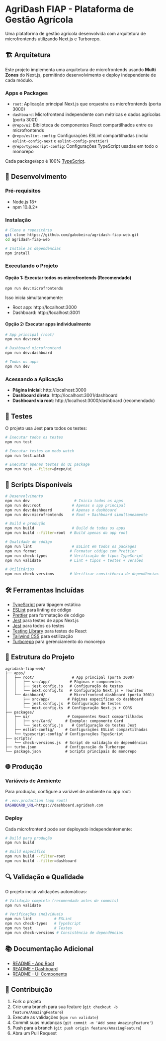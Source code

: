# AgriDash FIAP - Plataforma de Gestão Agrícola

Uma plataforma de gestão agrícola desenvolvida com arquitetura de microfrontends utilizando Next.js e Turborepo.

## 🏗️ Arquitetura

Este projeto implementa uma arquitetura de microfrontends usando **Multi Zones** do Next.js, permitindo desenvolvimento e deploy independente de cada módulo.

### Apps e Packages

- `root`: Aplicação principal Next.js que orquestra os microfrontends (porta 3000)
- `dashboard`: Microfrontend independente com métricas e dados agrícolas (porta 3001)
- `@repo/ui`: Biblioteca de componentes React compartilhados entre os microfrontends
- `@repo/eslint-config`: Configurações ESLint compartilhadas (inclui `eslint-config-next` e `eslint-config-prettier`)
- `@repo/typescript-config`: Configurações TypeScript usadas em todo o monorepo

Cada package/app é 100% [TypeScript](https://www.typescriptlang.org/).

## 🚀 Desenvolvimento

### Pré-requisitos

- Node.js 18+ 
- npm 10.8.2+

### Instalação

```bash
# Clone o repositório
git clone https://github.com/gabobeira/agridash-fiap-web.git
cd agridash-fiap-web

# Instale as dependências
npm install
```

### Executando o Projeto

#### Opção 1: Executar todos os microfrontends (Recomendado)
```bash
npm run dev:microfrontends
```
Isso inicia simultaneamente:
- Root app: http://localhost:3000
- Dashboard: http://localhost:3001

#### Opção 2: Executar apps individualmente
```bash
# App principal (root)
npm run dev:root

# Dashboard microfrontend
npm run dev:dashboard

# Todos os apps
npm run dev
```

### Acessando a Aplicação

- **Página inicial**: http://localhost:3000
- **Dashboard direto**: http://localhost:3001/dashboard
- **Dashboard via root**: http://localhost:3000/dashboard (recomendado)

## 🧪 Testes

O projeto usa Jest para todos os testes:

```bash
# Executar todos os testes
npm run test

# Executar testes em modo watch
npm run test:watch

# Executar apenas testes do UI package
npm run test --filter=@repo/ui
```

## 🔧 Scripts Disponíveis

```bash
# Desenvolvimento
npm run dev                    # Inicia todos os apps
npm run dev:root              # Apenas o app principal
npm run dev:dashboard         # Apenas o dashboard
npm run dev:microfrontends    # Root + Dashboard simultaneamente

# Build e produção
npm run build                 # Build de todos os apps
npm run build --filter=root  # Build apenas do app root

# Qualidade de código
npm run lint                  # ESLint em todos os packages
npm run format               # Formatar código com Prettier
npm run check-types          # Verificação de tipos TypeScript
npm run validate             # Lint + tipos + testes + versões

# Utilitários
npm run check-versions       # Verificar consistência de dependências
```

## 🛠️ Ferramentas Incluídas

- [TypeScript](https://www.typescriptlang.org/) para tipagem estática
- [ESLint](https://eslint.org/) para linting de código
- [Prettier](https://prettier.io) para formatação de código
- [Jest](https://jestjs.io/) para testes de apps Next.js
- [Jest](https://jestjs.io/) para todos os testes
- [Testing Library](https://testing-library.com/) para testes de React
- [Tailwind CSS](https://tailwindcss.com/) para estilização
- [Turborepo](https://turborepo.org/) para gerenciamento do monorepo

## 🏢 Estrutura do Projeto

```
agridash-fiap-web/
├── apps/
│   ├── root/                 # App principal (porta 3000)
│   │   ├── src/app/         # Páginas e componentes
│   │   ├── jest.config.js   # Configuração de testes
│   │   └── next.config.ts   # Configuração Next.js + rewrites
│   └── dashboard/           # Microfrontend dashboard (porta 3001)
│       ├── src/app/        # Páginas específicas do dashboard
│       ├── jest.config.js  # Configuração de testes
│       └── next.config.ts  # Configuração Next.js + CORS
├── packages/
│   ├── ui/                 # Componentes React compartilhados
│   │   ├── src/Card/      # Exemplo: componente Card
│   │   └── jest.config.js    # Configuração de testes Jest
│   ├── eslint-config/     # Configurações ESLint compartilhadas
│   └── typescript-config/ # Configurações TypeScript
├── scripts/
│   └── check-versions.js  # Script de validação de dependências
├── turbo.json             # Configuração do Turborepo
└── package.json           # Scripts principais do monorepo
```

## 🌐 Produção

### Variáveis de Ambiente

Para produção, configure a variável de ambiente no app root:

```bash
# .env.production (app root)
DASHBOARD_URL=https://dashboard.agridash.com
```

### Deploy

Cada microfrontend pode ser deployado independentemente:

```bash
# Build para produção
npm run build

# Build específico
npm run build --filter=root
npm run build --filter=dashboard
```

## 🔍 Validação e Qualidade

O projeto inclui validações automáticas:

```bash
# Validação completa (recomendado antes de commits)
npm run validate

# Verificações individuais
npm run lint          # ESLint
npm run check-types   # TypeScript
npm run test          # Testes
npm run check-versions # Consistência de dependências
```

## 📚 Documentação Adicional

- [README - App Root](./apps/root/README.md)
- [README - Dashboard](./apps/dashboard/README.md)
- [README - UI Components](./packages/ui/README.md)

## 🤝 Contribuição

1. Fork o projeto
2. Crie uma branch para sua feature (`git checkout -b feature/AmazingFeature`)
3. Execute as validações (`npm run validate`)
4. Commit suas mudanças (`git commit -m 'Add some AmazingFeature'`)
5. Push para a branch (`git push origin feature/AmazingFeature`)
6. Abra um Pull Request
